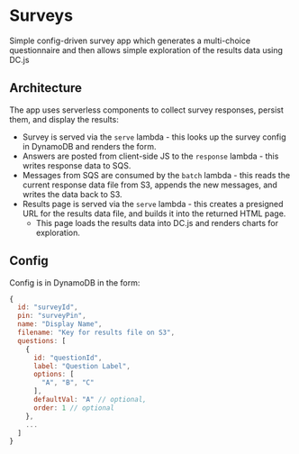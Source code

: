 # Surveys

Simple config-driven survey app which generates a multi-choice questionnaire and then allows simple exploration of the results data using DC.js

## Architecture

The app uses serverless components to collect survey responses, persist them, and display the results:

* Survey is served via the `serve` lambda - this looks up the survey config in DynamoDB and renders the form.
* Answers are posted from client-side JS to the `response` lambda - this writes response data to SQS.
* Messages from SQS are consumed by the `batch` lambda - this reads the current response data file from S3, appends the new messages, and writes the data back to S3.
* Results page is served via the `serve` lambda - this creates a presigned URL for the results data file, and builds it into the returned HTML page.
  * This page loads the results data into DC.js and renders charts for exploration.

## Config

Config is in DynamoDB in the form:
```js
{
  id: "surveyId",
  pin: "surveyPin",
  name: "Display Name",
  filename: "Key for results file on S3",
  questions: [
    {
      id: "questionId",
      label: "Question Label",
      options: [
        "A", "B", "C"
      ],
      defaultVal: "A" // optional,
      order: 1 // optional
    },
    ...
  ]
}
```